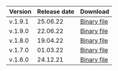 Version | Release date | Download
:--- | :--- | :---
v.1.9.1 | 25.06.22 | [Binary file](https://storage.yandexcloud.net/yandexcloud-ydb/release/1.9.1/darwin/arm64/ydb)
v.1.9.0 | 22.06.22 | [Binary file](https://storage.yandexcloud.net/yandexcloud-ydb/release/1.9.0/darwin/arm64/ydb)
v.1.8.0 | 19.04.22 | [Binary file](https://storage.yandexcloud.net/yandexcloud-ydb/release/1.8.0/darwin/arm64/ydb)
v.1.7.0 | 01.03.22 | [Binary file](https://storage.yandexcloud.net/yandexcloud-ydb/release/1.7.0/darwin/arm64/ydb)
v.1.6.0 | 24.12.21 | [Binary file](https://storage.yandexcloud.net/yandexcloud-ydb/release/1.6.0/darwin/arm64/ydb)
